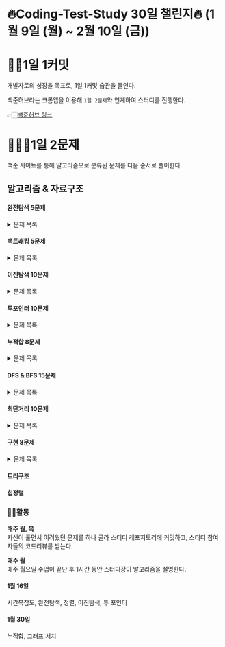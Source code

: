 # 🔥Coding-Test-Study 30일 챌린지🔥 (1월 9일 (월) ~ 2월 10일 (금))

# 👨‍💻1일 1커밋

개발자로의 성장을 목표로, 1일 1커밋 습관을 들인다.

백준허브라는 크롬앱을 이용해 `1일 2문제`와 연계하여 스터디를 진행한다.

👉🏻[백준허브 링크](https://url.kr/ghrb26)

# 🧑🏻‍💻1일 2문제

백준 사이트를 통해 알고리즘으로 분류된 문제를 다음 순서로 풀이한다.

## 알고리즘 & 자료구조
#### 완전탐색 5문제

<details>
<summary>문제 목록</summary>

* [ ] 일곱 난쟁이 [문제링크](https://www.acmicpc.net/problem/2309)
* [ ] 리모컨 [문제링크](https://www.acmicpc.net/problem/1107)
* [ ] N-Queen [문제링크](https://www.acmicpc.net/problem/9663)
* [ ] 토너먼트 [문제링크](https://www.acmicpc.net/problem/1057)
* [ ] 영화감독 숌 [문제링크](https://www.acmicpc.net/problem/1436)

</details>

#### 백트래킹 5문제

<details>
<summary>문제 목록</summary>

* [ ] N과 M(4) [문제링크](https://www.acmicpc.net/problem/15652)
* [ ] 부분수열의 합 [문제링크](https://www.acmicpc.net/problem/1182)
* [ ] 부등호 [문제링크](https://www.acmicpc.net/problem/2529)
* [ ] 모든순열 [문제링크](https://www.acmicpc.net/problem/10974)
* [ ] 연산자 끼워넣기 [문제링크](https://www.acmicpc.net/problem/14888)

</details>

#### 이진탐색 10문제

<details>
<summary>문제 목록</summary>

* [ ] 두 용액 [문제링크](https://www.acmicpc.net/problem/2470)
* [ ] 세 용액 [문제링크](https://www.acmicpc.net/problem/2473)
* [ ] 먹을 것인가 먹힐 것인가 [문제링크](https://www.acmicpc.net/problem/7795)
* [ ] 나무 자르기 [문제링크](https://www.acmicpc.net/problem/2805)
* [ ] 게임 [문제링크](https://www.acmicpc.net/problem/1072)
* [ ] 정수 제곱근 [문제링크](https://www.acmicpc.net/problem/2417)
* [ ] 캠프가는 영식 [문제링크](https://www.acmicpc.net/problem/1590)
* [ ] 기타 레슨 [문제링크](https://www.acmicpc.net/problem/2343)
* [ ] 두 배열의 합 [문제링크](https://www.acmicpc.net/problem/2143)
* [ ] 보석 상자 [문제링크](https://www.acmicpc.net/problem/2792)

</details>

#### 투포인터 10문제

<details>
<summary>문제 목록</summary>

* [ ] 수들의 합5 [문제링크](https://www.acmicpc.net/problem/2018)
* [ ] 배열 합치기 [문제링크](https://www.acmicpc.net/problem/11728)
* [ ] 수들의 합 2 [문제링크](https://www.acmicpc.net/problem/2003)
* [ ] 회전 초밥 [문제링크](https://www.acmicpc.net/problem/2531)
* [ ] 귀여운 라이언 [문제링크](https://www.acmicpc.net/problem/15565)
* [ ] 좋다 [문제링크](https://www.acmicpc.net/problem/1253)
* [ ] 소수의 연속합 [문제링크](https://www.acmicpc.net/problem/1644)
* [ ] 부분합 [문제링크](https://www.acmicpc.net/problem/1806)
* [ ] 주몽 [문제링크](https://www.acmicpc.net/problem/1940)
* [ ] 다이어트 [문제링크](https://www.acmicpc.net/problem/1484)

</details>

#### 누적합 8문제

<details>
<summary>문제 목록</summary>

* [ ] 구간 합 구하기4 [문제링크](https://www.acmicpc.net/problem/11659)
* [ ] 구간 합 구하기5 [문제링크](https://www.acmicpc.net/problem/11660)
* [ ] 슈퍼 마리오 [문제링크](https://www.acmicpc.net/problem/2851)
* [ ] 나머지 합 [문제링크](https://www.acmicpc.net/problem/10986)
* [ ] 합 구하기 [문제링크](https://www.acmicpc.net/problem/11441)
* [ ] 블로그 [문제링크](https://www.acmicpc.net/problem/21921)
* [ ] 수열 [문제링크](https://www.acmicpc.net/problem/2559)
* [ ] 부분합 [문제링크](https://www.acmicpc.net/problem/2851)

</details>

#### DFS & BFS 15문제

<details>
<summary>문제 목록</summary>

* [ ] DFS와 BFS [문제 링크](https://www.acmicpc.net/problem/1260)
* [ ] 바이러스 [문제 링크](https://www.acmicpc.net/problem/2606)
* [ ] 나이트의 이동 [문제 링크](https://www.acmicpc.net/problem/7562)
* [ ] 트리의 부모 찾기 [문제 링크](https://www.acmicpc.net/problem/11725)
* [ ] 결혼식 [문제 링크](https://www.acmicpc.net/problem/5567)
* [ ] 트리의 부모 찾기 [문제 링크](https://www.acmicpc.net/problem/11725)
* [ ] 최단경로 [문제 링크](https://www.acmicpc.net/problem/1753)
* [ ] 줄 세우기 [문제 링크](https://www.acmicpc.net/problem/2252)
* [ ] 연결 요소의 개수 [문제 링크](https://www.acmicpc.net/problem/11724)
* [ ] 토마토 [문제 링크](https://www.acmicpc.net/problem/7576)
* [ ] 촌수계산 [문제 링크](https://www.acmicpc.net/problem/2644)
* [ ] 순열 사이클 [문제 링크](https://www.acmicpc.net/problem/10451)
* [ ] 벽 부수고 이동하기 [문제 링크](https://www.acmicpc.net/problem/2206)
* [ ] 알파벳 [문제 링크](https://www.acmicpc.net/problem/1987)
* [ ] 연구소 [문제 링크](https://www.acmicpc.net/problem/14502)

</details>

#### 최단거리 10문제

<details>
<summary>문제 목록</summary>

* [ ] 특정한 최단 경로 [문제 링크](https://www.acmicpc.net/problem/1504)
* [ ] 해킹 [문제 링크](https://www.acmicpc.net/problem/10282)
* [ ] 숨바꼭질 3 [문제 링크](https://www.acmicpc.net/problem/13549)
* [ ] 녹색 옷 입은 애가 젤다지? [문제 링크](https://www.acmicpc.net/problem/4485)
* [ ] 최소비용 구하기 [문제 링크](https://www.acmicpc.net/problem/1916)
* [ ] 택배 [문제 링크](https://www.acmicpc.net/problem/1719)
* [ ] 파티 [문제 링크](https://www.acmicpc.net/problem/1238)
* [ ] 합리적인 이동경로 [문제 링크](https://www.acmicpc.net/problem/2176)
* [ ] K번째 최단경로 찾기 [문제 링크](https://www.acmicpc.net/problem/1854)
* [ ] 미확인 도착지 [문제 링크](https://www.acmicpc.net/problem/9370)

</details>

#### 구현 8문제

<details>
<summary>문제 목록</summary>

* [ ] 성격 유형 검사하기 [문제링크](https://school.programmers.co.kr/learn/courses/30/lessons/118666)
* [ ] 택배 배달과 수거하기 [문제링크](https://school.programmers.co.kr/learn/courses/30/lessons/150369)
* [ ] 이모티콘 할인행사 [문제링크](https://school.programmers.co.kr/learn/courses/30/lessons/150369)
* [ ] 표현 가능한 이진트리 [문제링크](https://school.programmers.co.kr/learn/courses/30/lessons/150367)
* [ ] 두 큐 합 같게 만들기 [문제링크](https://school.programmers.co.kr/learn/courses/30/lessons/118667)
* [ ] 행렬 테두리 회전하기 [문제링크](https://school.programmers.co.kr/learn/courses/30/lessons/77485)
* [ ] 신규 아이디 추천 [문제링크](https://school.programmers.co.kr/learn/courses/30/lessons/72410)
* [ ] 신고 결과 받기 [문제링크](https://school.programmers.co.kr/learn/courses/30/lessons/92334)

</details>

#### 트리구조
#### 힙정렬

### 🕺🏻활동
**매주 월, 목**  
자신이 풀면서 어려웠던 문제를 하나 골라 스터디 레포지토리에 커밋하고, 스터디 참여자들의 코드리뷰를 받는다.

**매주 월**  
매주 월요일 수업이 끝난 후 1시간 동안 스터디장이 알고리즘을 설명한다.

#### 1월 16일
시간복잡도, 완전탐색, 정렬, 이진탐색, 투 포인터

#### 1월 30일
누적합, 그래프 서치


